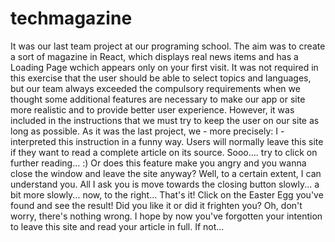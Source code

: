 # techmagazine
It was our last team project at our programing school. The aim was to create a sort of magazine in React, which displays real news items and has a Loading Page wchich appears only on your first visit. It was not required in this exercise that the user should be able to select topics and languages, but our team always exceeded the compulsory requirements when we thought some additional features are necessary to make our app or site more realistic and to provide better user experience.
However, it was included in the instructions that we must try to keep the user on our site as long as possible. As it was the last project, we - more precisely: I - interpreted this instruction in a funny way. Users will normally leave this site if they want to read a complete article on its source. Sooo.... try to click on further reading... :)
Or does this feature make you angry and you wanna close the window and leave the site anyway? Well, to a certain extent, I can understand you. All I ask you is move towards the closing button slowly... a bit more slowly... now, to the right... That's it! Click on the Easter Egg you've found and see the result!
Did you like it or did it frighten you? Oh, don't worry, there's nothing wrong. I hope by now you've forgotten your intention to leave this site and read your article in full. If not...
